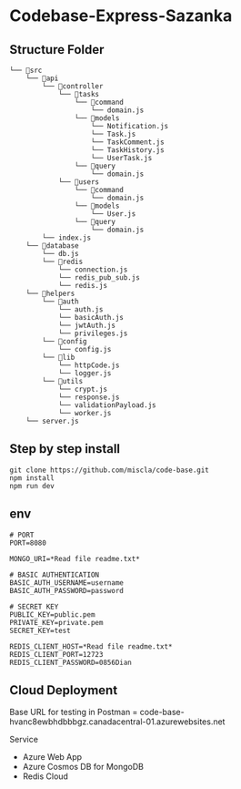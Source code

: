 # Codebase-Express-Sazanka



## Structure Folder

```
└── 📁src
    └── 📁api
        └── 📁controller
            └── 📁tasks
                └── 📁command
                    └── domain.js
                └── 📁models
                    └── Notification.js
                    └── Task.js
                    └── TaskComment.js
                    └── TaskHistory.js
                    └── UserTask.js
                └── 📁query
                    └── domain.js
            └── 📁users
                └── 📁command
                    └── domain.js
                └── 📁models
                    └── User.js
                └── 📁query
                    └── domain.js
        └── index.js
    └── 📁database
        └── db.js
        └── 📁redis
            └── connection.js
            └── redis_pub_sub.js
            └── redis.js
    └── 📁helpers
        └── 📁auth
            └── auth.js
            └── basicAuth.js
            └── jwtAuth.js
            └── privileges.js
        └── 📁config
            └── config.js
        └── 📁lib
            └── httpCode.js
            └── logger.js
        └── 📁utils
            └── crypt.js
            └── response.js
            └── validationPayload.js
            └── worker.js
    └── server.js
```

## Step by step install

```
git clone https://github.com/miscla/code-base.git
npm install
npm run dev
```

## env

```
# PORT
PORT=8080

MONGO_URI=*Read file readme.txt*

# BASIC AUTHENTICATION
BASIC_AUTH_USERNAME=username
BASIC_AUTH_PASSWORD=password

# SECRET KEY
PUBLIC_KEY=public.pem
PRIVATE_KEY=private.pem
SECRET_KEY=test

REDIS_CLIENT_HOST=*Read file readme.txt*
REDIS_CLIENT_PORT=12723
REDIS_CLIENT_PASSWORD=0856Dian
```

## Cloud Deployment

Base URL for testing in Postman = code-base-hvanc8ewbhdbbbgz.canadacentral-01.azurewebsites.net

Service
- Azure Web App
- Azure Cosmos DB for MongoDB
- Redis Cloud